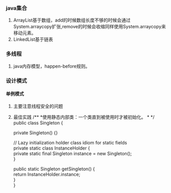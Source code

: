 
### java集合

1. ArrayList基于数组，add的时候数组长度不够的时候会通过System.arraycopy扩张,remove的时候会收缩同样使用System.arraycopy来移动元素。
2. LinkedList基于链表



### 多线程
1. java内存模型，happen-before规则。


### 设计模式

#### 单例模式

1. 主要注意线程安全的问题
2. 最佳实践
    /**
    *使用静态内部类：一个类直到被使用时才被初始化。
    *
    */
    public class Singleton {  
      
      private Singleton() {}  
      
      // Lazy initialization holder class idiom for static fields  
      private static class InstanceHolder {  
       private static final Singleton instance = new Singleton();  
      }  
      
      public static Singleton getSingleton() {   
        return InstanceHolder.instance;   
      }  
    }
